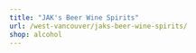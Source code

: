 ```yaml
---
title: "JAK's Beer Wine Spirits"
url: /west-vancouver/jaks-beer-wine-spirits/
shop: alcohol
---
```

